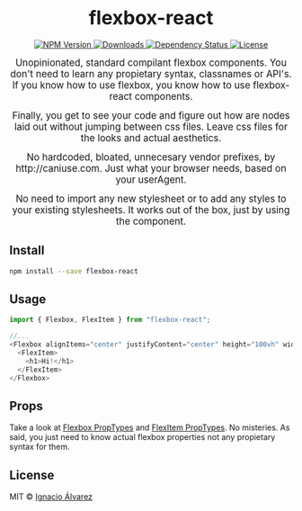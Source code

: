 <big><h1 align="center">flexbox-react</h1></big>

<p align="center">
  <a href="https://npmjs.org/package/flexbox-react">
    <img src="https://img.shields.io/npm/v/flexbox-react.svg?style=flat-square"
         alt="NPM Version">
  </a>

  <a href="https://npmjs.org/package/flexbox-react">
    <img src="http://img.shields.io/npm/dm/flexbox-react.svg?style=flat-square"
         alt="Downloads">
  </a>

  <a href="https://david-dm.org/nachoaIvarez/flexbox-react.svg">
    <img src="https://david-dm.org/nachoaIvarez/flexbox-react.svg?style=flat-square"
         alt="Dependency Status">
  </a>

  <a href="https://github.com/nachoaIvarez/flexbox-react/blob/master/LICENSE">
    <img src="https://img.shields.io/npm/l/flexbox-react.svg?style=flat-square"
         alt="License">
  </a>
</p>

<p align="center"><big>
Unopinionated, standard compilant flexbox components. You don't need to learn any propietary syntax, classnames or API's. If you know how to use flexbox, you know how to use flexbox-react components.
</big></p>
<p align="center"><big>
Finally, you get to see your code and figure out how are nodes laid out without jumping between css files. Leave css files for the looks and actual aesthetics.
</big></p>
<p align="center"><big>
No hardcoded, bloated, unnecesary vendor prefixes, by http://caniuse.com. Just what your browser needs, based on your userAgent.
</big></p>
<p align="center"><big>
No need to import any new stylesheet or to add any styles to your existing stylesheets. It works out of the box, just by using the component.
</big></p>


## Install

```sh
npm install --save flexbox-react
```

## Usage

```js
import { Flexbox, FlexItem } from "flexbox-react";

//...
<Flexbox alignItems="center" justifyContent="center" height="100vh" width="100vw">
  <FlexItem>
    <h1>Hi!</h1>
  </FlexItem>
</Flexbox>
```

## Props
Take a look at [Flexbox PropTypes](https://github.com/nachoaIvarez/flexbox-react/blob/master/src/Flexbox.jsx#L30) and [FlexItem PropTypes](https://github.com/nachoaIvarez/flexbox-react/blob/master/src/FlexItem.jsx#L30). No misteries. As said, you just need to know actual flexbox properties not any propietary syntax for them.

## License

MIT © [Ignacio Álvarez](http://github.com/nachoaIvarez)

[npm-url]: https://npmjs.org/package/flexbox-react
[npm-image]: https://img.shields.io/npm/v/flexbox-react.svg?style=flat-square

[depstat-url]: https://david-dm.org/nachoaIvarez/flexbox-react
[depstat-image]: https://david-dm.org/nachoaIvarez/flexbox-react.svg?style=flat-square

[download-badge]: http://img.shields.io/npm/dm/flexbox-react.svg?style=flat-square
